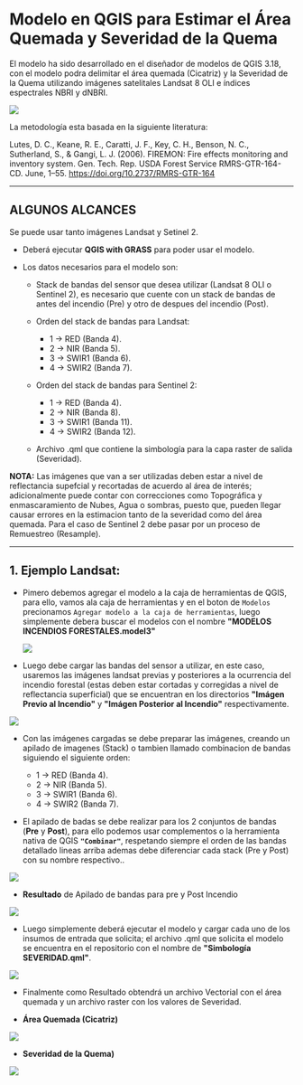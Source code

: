 # **Modelo en QGIS para Estimar el Área Quemada y Severidad de la Quema**

El modelo ha sido desarrollado en el diseñador de modelos de QGIS 3.18, con el modelo podra delimitar el área quemada (Cicatriz) y la Severidad de la Quema utilizando imágenes satelitales Landsat 8 OLI e índices espectrales NBRI y dNBRI.

 ![](./img/principal.png) 



La metodología esta basada en la siguiente literatura:

Lutes, D. C., Keane, R. E., Caratti, J. F., Key, C. H., Benson, N. C., Sutherland, S., & Gangi, L. J. (2006). FIREMON: Fire effects monitoring and inventory system. Gen. Tech. Rep. USDA Forest Service RMRS-GTR-164-CD. June, 1–55. https://doi.org/10.2737/RMRS-GTR-164

---
## **ALGUNOS ALCANCES**

Se puede usar tanto imágenes Landsat y Setinel 2.

- Deberá ejecutar **QGIS with GRASS** para poder usar el modelo.
- Los datos necesarios para el modelo son:

  - Stack de bandas del sensor que desea utilizar (Landsat 8 OLI o Sentinel 2), es necesario que cuente con un stack de bandas de antes del incendio (Pre) y otro de despues del incendio (Post).
  - Orden del stack de bandas para Landsat:
    - 1 -> RED (Banda 4).
    - 2 -> NIR (Banda 5).
    - 3 -> SWIR1 (Banda 6).
    - 4 -> SWIR2 (Banda 7). 

  - Orden del stack de bandas para Sentinel 2:
    - 1 -> RED (Banda 4).
    - 2 -> NIR (Banda 8).
    - 3 -> SWIR1 (Banda 11).
    - 4 -> SWIR2 (Banda 12). 
 

  - Archivo .qml que contiene la simbología para la capa raster de salida (Severidad).

**NOTA:** Las imágenes que van a ser utilizadas deben estar a nivel de reflectancia supefcial y recortadas de acuerdo al área de interés; adicionalmente puede contar con correcciones como Topográfica y enmascaramiento de Nubes, Agua o sombras, puesto que, pueden llegar causar errores en la estimacion tanto de la severidad como del área quemada. Para el caso de Sentinel 2 debe pasar por un proceso de Remuestreo (Resample).

---
## 1. Ejemplo Landsat:

- Pimero debemos agregar el modelo a la caja de herramientas de QGIS, para ello, vamos ala caja de herramientas  y en el boton de `Modelos` precionamos `Agregar modelo a la caja de herramientas`, luego simplemente debera buscar el modelos con el nombre **"MODELOS INCENDIOS FORESTALES.model3"**

  ![](./img/add_model.gif) 


- Luego debe cargar las bandas del sensor a utilizar, en este caso, usaremos las imágenes landsat previas y posteriores a la ocurrencia del incendio forestal (estas deben estar cortadas y corregidas a nivel de reflectancia superficial) que se encuentran en los directorios **"Imágen Previo al Incendio"** y **"Imágen Posterior al Incendio"** respectivamente.

![](./img/add_images.gif) 



- Con las imágenes cargadas se debe preparar las imágenes, creando un apilado de imagenes (Stack) o tambien llamado combinacion de bandas siguiendo el siguiente orden:

   - 1 -> RED (Banda 4).
   - 2 -> NIR (Banda 5).
   - 3 -> SWIR1 (Banda 6).
   - 4 -> SWIR2 (Banda 7).

 - El apilado de badas se debe realizar para los 2 conjuntos de bandas (**Pre** y **Post**), para ello podemos usar complementos o la herramienta nativa de QGIS **`"Combinar"`**, respetando siempre el orden de las bandas  detallado lineas arriba ademas debe diferenciar cada stack (Pre y Post) con su nombre respectivo..

 

![](./img/stack_images.gif) 


 - **Resultado** de Apilado de bandas para pre y Post Incendio

![](./img/stacks_pre-post.png) 


- Luego simplemente deberá ejecutar  el modelo y cargar cada uno de los insumos de entrada que solicita; el archivo .qml que solicita el modelo se encuentra en el repositorio con el nombre de **"Simbología SEVERIDAD.qml"**.


![](./img/model_Pros.gif) 


- Finalmente como Resultado obtendrá un archivo Vectorial con el área quemada y un archivo raster con los valores de Severidad.

- **Área Quemada (Cicatriz)**

![](./img/burned_area.png) 

 - **Severidad de la Quema)**

 ![](./img/severity.png) 
